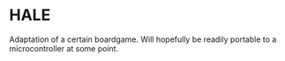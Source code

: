# HALE
Adaptation of a certain boardgame. Will hopefully be readily portable to a microcontroller at some point.
